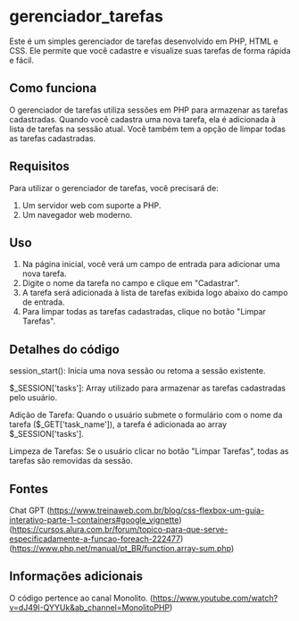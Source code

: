 # gerenciador_tarefas
Este é um simples gerenciador de tarefas desenvolvido em PHP, HTML e CSS. Ele permite que você cadastre e visualize suas tarefas de forma rápida e fácil.

## Como funciona
O gerenciador de tarefas utiliza sessões em PHP para armazenar as tarefas cadastradas. Quando você cadastra uma nova tarefa, ela é adicionada à lista de tarefas na sessão atual. Você também tem a opção de limpar todas as tarefas cadastradas.

## Requisitos 
Para utilizar o gerenciador de tarefas, você precisará de:

1. Um servidor web com suporte a PHP.
2. Um navegador web moderno.

## Uso
1. Na página inicial, você verá um campo de entrada para adicionar uma nova tarefa.
2. Digite o nome da tarefa no campo e clique em "Cadastrar".
3. A tarefa será adicionada à lista de tarefas exibida logo abaixo do campo de entrada.
4. Para limpar todas as tarefas cadastradas, clique no botão "Limpar Tarefas".

## Detalhes do código

session_start(): Inicia uma nova sessão ou retoma a sessão existente.

$_SESSION['tasks']: Array utilizado para armazenar as tarefas cadastradas pelo usuário.

Adição de Tarefa: Quando o usuário submete o formulário com o nome da tarefa ($_GET['task_name']), a tarefa é adicionada ao array $_SESSION['tasks'].

Limpeza de Tarefas: Se o usuário clicar no botão "Limpar Tarefas", todas as tarefas são removidas da sessão.



## Fontes 
Chat GPT
(https://www.treinaweb.com.br/blog/css-flexbox-um-guia-interativo-parte-1-containers#google_vignette)  
(https://cursos.alura.com.br/forum/topico-para-que-serve-especificadamente-a-funcao-foreach-222477)  
(https://www.php.net/manual/pt_BR/function.array-sum.php)  

## Informações adicionais
O código pertence ao canal Monolito.
(https://www.youtube.com/watch?v=dJ49I-QYYUk&ab_channel=MonolitoPHP)
